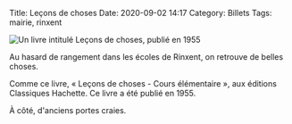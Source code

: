 Title: Leçons de choses
Date: 2020-09-02 14:17
Category: Billets
Tags: mairie, rinxent

![Un livre intitulé Leçons de choses, publié en 1955]({static}/images/lecons-de-choses/1024.jpg#mid "Un livre intitulé Leçons de choses, publié en 1955")

Au hasard de rangement dans les écoles de Rinxent, on retrouve de belles choses.

Comme ce livre, « Leçons de choses - Cours élémentaire », aux éditions Classiques Hachette. Ce livre a été publié en 1955.

À côté, d'anciens portes craies.
